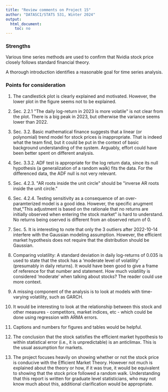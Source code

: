 ```yaml
---
title: "Review comments on Project 15"
author: "DATASCI/STATS 531, Winter 2024"
output:
  html_document:
    toc: no
---
```


### Strengths

Various time series methods are used to confirm that Nvidia stock price closely follows standard financial theory.

<p>

A thorough introduction identifies a reasonable goal for time series analysis.

### Points for consideration

1. The candlestick plot is clearly explained and motivated. However, the lower plot in the figure seems not to be explained.

1. Sec. 2.2.1 "The daily log-return in 2023 is more volatile" is not clear from the plot. There is a big peak in 2023, but otherwise the variance seems lower than 2022.

1. Sec. 3.2. Basic mathematical finance suggests that a linear (or polynomial) trend model for stock prices is inappropriate. That is indeed what the team find, but it could be put in the context of basic background understanding of the system. Arguably, effort could have been better spent on different analysis.

1. Sec. 3.3.2. ADF test is appropriate for the log return data, since its null hypothesis (a generalization of a random walk) fits the data. For the differenced data, the ADF null is not very relevant.

1. Sec. 4.2.3. "AR roots inside the unit circle" should be "inverse AR roots inside the unit circle."

1. Sec. 4.2.4. Testing sensitivity as a consequence of an over-paramterized model is a good idea. However, the specific arugment that,"This adjustment is based on the rationale that no returns are initially observed when entering the stock market" is hard to understand. No returns being oserved is different from an observed return of 0.

1. Sec. 5. It is interesting to note that only the 3 outliers after 2022-10-14 interfere with the Gaussian modeling assumption. However, the efficient market hypothesis does not require that the distribution should be Gaussian.

1. Comparing volatility: A standard deviation in daily log-returns of 0.035 is used to state that the stock has a ‘moderate level of volatility’ (presumably in daily returns). It would have been good to give a frame of reference for that number and statement. How much volatility is considered ‘moderate’ when talking about stocks? The reader could use more context.

1. A missing component of the analysis is to look at models with time-varying volatility, such as GARCH. 

1. It would be interesting to look at the relationship between this stock and other measures - competitors, market indices, etc - which could be done using regression with ARMA errors.

1. Captions and numbers for figures and tables would be helpful.

1. The conclusion that the stock satisfies the efficient market hypothesis to within statistical error (i.e., it is unpredictable) is an anticlimax. This is the usual assumption for markets. 

1. The project focuses heavily on showing whether or not the stock price is conducive with the Efficient Market Theory. However not much is explained about the theory or how, if it was true, it would be equivalent to showing that the stock price followed a random walk. Understanding that this report is written for graduate level statisticians, who may not know much about this, additional clarification would be appropriate.

